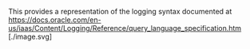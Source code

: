 This provides a representation of the logging syntax documented at https://docs.oracle.com/en-us/iaas/Content/Logging/Reference/query_language_specification.htm
[./image.svg]
